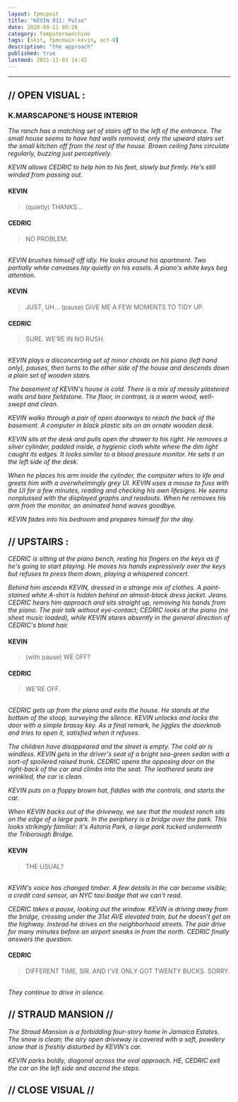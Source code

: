 ```yaml
---
layout: fpmcpost
title: "KEVIN 011: Pulse"
date: 2020-09-11 09:26
category: femputermanchine
tags: [skit, fpmcmain-kevin, act-0]
description: "the approach"
published: true
lastmod: 2021-11-03 14:42
---
```

[//]: # (  9/11/20  -added)
[//]: # ( 10/15/21  -linkout removed)
[//]: # ( 10/26/21  -formatting update)
[//]: # ( 11/03/21  -title added)

*****

## // OPEN VISUAL : ##

### K.MARSCAPONE'S HOUSE INTERIOR ###

<i>The ranch has a matching set of stairs off to the left of the entrance. The small house seems to have had walls removed; only the upward stairs set the small kitchen off from the rest of the house. Brown ceiling fans circulate regularly, buzzing just perceptively. </i>

<i>KEVIN allows CEDRIC to help him to his feet, slowly but firmly. He's still winded from passing out. </i>

#### KEVIN ####

> (quietly) THANKS...

#### CEDRIC ####

> NO PROBLEM.

<br><i>KEVIN brushes himself off idly. He looks around his apartment. Two partially white canvases lay quietly on his easels. A piano's white keys beg attention. </i>

#### KEVIN ####

> JUST, UH... (pause) GIVE ME A FEW MOMENTS TO TIDY UP.

#### CEDRIC ####

> SURE. WE'RE IN NO RUSH. 

<br><i>KEVIN plays a disconcerting set of minor chords on his piano (left hand only), pauses, then turns to the other side of the house and descends down a plain set of wooden stairs. </i>

<i>The basement of KEVIN's house is cold. There is a mix of messily plastered walls and bare fieldstone. The floor, in contrast, is a warm wood, well-swept and clean. </i>

<i>KEVIN walks through a pair of open doorways to reach the back of the basement. A computer in black plastic sits on an ornate wooden desk. </i>

<i>KEVIN sits at the desk and pulls open the drawer to his right. He removes a silver cylinder, padded inside, a hygienic cloth white where the dim light caught its edges. It looks similar to a blood pressure monitor. He sets it on the left side of the desk. </i>

<i>When he places his arm inside the cylinder, the computer whirs to life and greets him with a overwhelmingly grey UI. KEVIN uses a mouse to fuss with the UI for a few minutes, reading and checking his own lifesigns. He seems nonplussed with the displayed graphs and readouts. When he removes his arm from the monitor, an animated hand waves goodbye. </i>

<i>KEVIN fades into his bedroom and prepares himself for the day. </i>

## // UPSTAIRS : ##

<I>CEDRIC is sitting at the piano bench, resting his fingers on the keys as if he's going to start playing. He moves his hands expressively over the keys but refuses to press them down, playing a whispered concert. </i>

<i>Behind him ascends KEVIN, dressed in a strange mix of clothes. A paint-stained white A-shirt is hidden behind an almost-black dress jacket. Jeans. CEDRIC hears him approach and sits straight up, removing his hands from the piano. The pair talk without eye-contact; CEDRIC looks at the piano (no sheet music loaded), while KEVIN stares absently in the general direction of CEDRIC's blond hair. </i>

#### KEVIN ####

> (with pause) WE OFF?

#### CEDRIC ####

> WE'RE OFF.

<br><i>CEDRIC gets up from the piano and exits the house. He stands at the bottom of the stoop, surveying the silence. KEVIN unlocks and locks the door with a simple brassy key. As a final remark, he jiggles the doorknob and tries to open it, satisfied when it refuses. </i>

<i>The children have disappeared and the street is empty. The cold air is windless. KEVIN gets in the driver's seat of a bright sea-green sedan with a sort-of spoilered raised trunk. CEDRIC opens the opposing door on the right-back of the car and climbs into the seat. The leathered seats are wrinkled, the car is clean. </i>

<i>KEVIN puts on a floppy brown hat, fiddles with the controls, and starts the car. </i>

<i>When KEVIN backs out of the driveway, we see that the modest ranch sits on the edge of a large park. In the periphery is a bridge over the park. This looks strikingly familiar: it's Astoria Park, a large park tucked underneath the Triborough Bridge. </i>

#### KEVIN ####

> THE USUAL?

<br><i>KEVIN's voice has changed timber. A few details in the car become visible; a credit card sensor, an NYC taxi badge that we can't read. </i>

<i>CEDRIC takes a pause, looking out the window. KEVIN is driving away from the bridge, crossing under the 31st AVE elevated train, but he doesn't get on the highway. Instead he drives on the neighborhood streets. The pair drive for many minutes before an airport sneaks in from the north. CEDRIC finally answers the question. </i>

#### CEDRIC #### 

> DIFFERENT TIME, SIR. AND I'VE ONLY GOT TWENTY BUCKS. SORRY.

<br><I>They continue to drive in silence. </i>

## // STRAUD MANSION // ##

<i>The Straud Mansion is a forbidding four-story home in Jamaica Estates. The snow is clean; the airy open driveway is covered with a soft, powdery snow that is freshly disturbed by KEVIN's car. </i>

<i>KEVIN parks boldly, diagonal across the oval approach. HE, CEDRIC exit the car on the left side and ascend the steps.</i>

## // CLOSE VISUAL // ##


